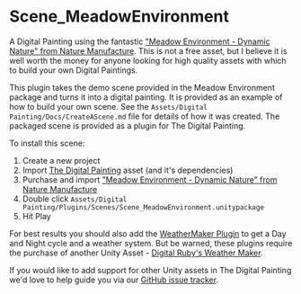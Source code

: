 # Scene_MeadowEnvironment

A Digital Painting using the fantastic ["Meadow Environment - Dynamic Nature" from Nature Manufacture](https://assetstore.unity.com/packages/3d/vegetation/meadow-environment-dynamic-nature-132195). This is not a free asset, but I believe it is well worth the money for anyone looking for high quality assets with which to build your own Digital Paintings.

This plugin takes the demo scene provided in the Meadow Environment package and turns it into a digital painting. It is provided as an example of how to build your own scene. See the `Assets/Digital Painting/Docs/CreateAScene.md` file for details of how it was created. The packaged scene is provided as a plugin for The Digital Painting. 

To install this scene:

  1. Create a new project
  2. Import [The Digital Painting](https://github.com/DigitalPainting/DigitalPainting) asset (and it's dependencies)
  3. Purchase and import ["Meadow Environment - Dynamic Nature" from Nature Manufacture](https://assetstore.unity.com/packages/3d/vegetation/meadow-environment-dynamic-nature-132195)
  4. Double click `Assets/Digital Painting/Plugins/Scenes/Scene_MeadowEnvironment.unitypackage`
  5. Hit Play

For best results you should also add the [WeatherMaker Plugin](https://github.com/DigitalPainting/WeatherMakerPlugin) to get a Day and Night cycle and a weather system. But be warned, these plugins require the purchase of another Unity Asset - [Digital Ruby's Weather Maker](https://assetstore.unity.com/packages/tools/particles-effects/weather-maker-sky-weather-water-volumetric-clouds-and-light-60955).

If you would like to add support for other Unity assets in The Digital Painting we'd love to help guide you via our [GitHub issue tracker](https://github.com/DigitalPainting/DigitalPainting/issues).
